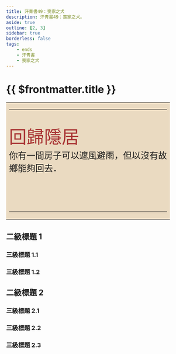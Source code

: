 ```yaml
---
title: 汗青書49：喪家之犬
description: 汗青書49：喪家之犬。
aside: true
outline: [2, 3]
sidebar: true
borderless: false
tags:
    - ends
    - 汗青書
    - 喪家之犬
---
```


# {{ $frontmatter.title }}
<Table>
    <tr>
        <td WIDTH=100% BGCOLOR=#eadac1>
            <hr><br>
            <font size=7 color=#a83232>回歸隱居</font>
            <br>
            <font size=5>
            你有一間房子可以遮風避雨，但以沒有故<br>
            鄉能夠回去．<br>
            <br>
            <br>
            <br>
            </font>
            <hr>
        </td>
    </tr>
</Table>

## 二級標題 1

### 三級標題 1.1

### 三級標題 1.2

## 二級標題 2

### 三級標題 2.1

### 三級標題 2.2

### 三級標題 2.3
